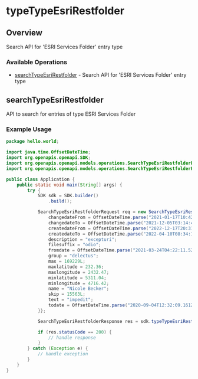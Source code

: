 # typeTypeEsriRestfolder

## Overview

Search API for 'ESRI Services Folder' entry type

### Available Operations

* [searchTypeEsriRestfolder](#searchtypeesrirestfolder) - Search API for 'ESRI Services Folder' entry type

## searchTypeEsriRestfolder

API to search for entries of type ESRI Services Folder

### Example Usage

```java
package hello.world;

import java.time.OffsetDateTime;
import org.openapis.openapi.SDK;
import org.openapis.openapi.models.operations.SearchTypeEsriRestfolderRequest;
import org.openapis.openapi.models.operations.SearchTypeEsriRestfolderResponse;

public class Application {
    public static void main(String[] args) {
        try {
            SDK sdk = SDK.builder()
                .build();

            SearchTypeEsriRestfolderRequest req = new SearchTypeEsriRestfolderRequest() {{
                changedateFrom = OffsetDateTime.parse("2021-01-17T10:42:22.968Z");
                changedateTo = OffsetDateTime.parse("2021-12-05T03:14:49.946Z");
                createdateFrom = OffsetDateTime.parse("2022-12-17T20:31:22.684Z");
                createdateTo = OffsetDateTime.parse("2022-04-10T08:34:13.727Z");
                description = "excepturi";
                filesuffix = "odio";
                fromdate = OffsetDateTime.parse("2021-03-24T04:22:11.526Z");
                group = "delectus";
                max = 169229L;
                maxlatitude = 232.36;
                maxlongitude = 2432.47;
                minlatitude = 5311.04;
                minlongitude = 4716.42;
                name = "Nicole Becker";
                skip = 15563L;
                text = "impedit";
                todate = OffsetDateTime.parse("2020-09-04T12:32:09.161Z");
            }};            

            SearchTypeEsriRestfolderResponse res = sdk.typeTypeEsriRestfolder.searchTypeEsriRestfolder(req);

            if (res.statusCode == 200) {
                // handle response
            }
        } catch (Exception e) {
            // handle exception
        }
    }
}
```
